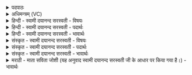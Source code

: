 <details><summary>पदपाठः</summary>

आ। जि॒घ्र॒। क॒लश॑म्। म॒हि॒। आ। त्वा॒। वि॒श॒न्तु॒। इन्द॑वः। पुनः॑। ऊ॒र्जा। नि। व॒र्त्त॒स्व॒। सा। नः॒। स॒हस्र॑म्। धु॒क्ष्व॒। उ॒रुधा॒रेत्यु॒रुऽधा॑रा। पय॑स्वती। पुनः॑। मा॒। आ। वि॒श॒ता॒त्। र॒यिः। ४२।
</details>

<details><summary>अधिमन्त्रम् (VC)</summary>

- पत्नी देवता
- कुसुरुविन्दुर्ऋषिः
- स्वराड् ब्राह्मी उष्णिक्
- ऋषभः
</details>

<details><summary>हिन्दी - स्वामी दयानन्द सरस्वती - विषयः</summary>

अब गृहस्थ के कर्म्म में स्त्री के उपदेश विषय को अगले मन्त्र में कहा है ॥
</details>

<details><summary>हिन्दी - स्वामी दयानन्द सरस्वती - पदार्थः</summary>

पदार्थान्वयभाषाः -  हे (महि) प्रशंसनीय गुणवाली स्त्री ! जो तू (उरुधारा) विद्या और अच्छी-अच्छी शिक्षाओं को अत्यन्त धारण करो (पयस्वती) प्रशंसित अन्न और जल रखनेवाली है, वह गृहाश्रम के शुभ कामों में (कलशम्) नवीन घट का (आजिघ्र) आघ्राण कर अर्थात् उसको जल से पूर्ण कर उस की उत्तम सुगन्ध को प्राप्त हो (पुनः) फिर (त्वा) तुझे (सहस्रम्) असंख्यात (इन्दवः) सोम आदि ओषधियों के रस (आविशन्तु) प्राप्त हों, जिससे तू दुःख से (निवर्तस्व) दूर रहे अर्थात् कभी तुझ को दुःख न प्राप्त हो। तू (ऊर्जा) पराक्रम से (नः) हम को (धुक्ष्व) परिपूर्ण कर (पुनः) पीछे (मा) मुझे (रयिः) धन (आविशतात्) प्राप्त हो ॥४२॥
</details>

<details><summary>हिन्दी - स्वामी दयानन्द सरस्वती - भावार्थः</summary>

भावार्थभाषाः -  विद्वान् स्त्रियों को योग्य है कि अच्छी परीक्षा किये हुए पदार्थ को जैसे आप खायें, वैसे ही अपने पति को भी खिलावें कि जिससे बुद्धि बल और विद्या की वृद्धि हो और धनादि पदार्थों को भी बढ़ाती रहें ॥४२॥
</details>

<details><summary>संस्कृत - स्वामी दयानन्द सरस्वती - विषयः</summary>

अथ गृहस्थकर्म्मणि पत्न्युपदेशविषयमाह ॥
</details>

<details><summary>संस्कृत - स्वामी दयानन्द सरस्वती - पदार्थः</summary>

पदार्थान्वयभाषाः -  हे महि पत्नि ! या त्वमुरुधारा पयस्वत्यसि, सा गृहस्थशुभकर्मसु कलशमाजिघ्र, पुनस्त्वा त्वां सहस्रमिन्दव आविशन्तु, पुनरूर्जा नोऽस्मान् धुक्ष्व, पुनर्म्मा मां रयिराविशतात्, यतस्त्वं दुःखान्निवर्त्तस्व ॥४२॥
</details>

<details><summary>संस्कृत - स्वामी दयानन्द सरस्वती - भावार्थः</summary>

भावार्थभाषाः -  विदुषीणां स्त्रीणां योग्यताऽस्ति, यादृशान् सुपरीक्षितान् पदार्थान् स्वयं भुञ्जीरन्, तादृशानेव पत्ये दद्युः, यतो बुद्धिबलविद्यावृद्धिः स्यात्, धनादिपदार्थानामुन्नतिं च कुर्य्युः ॥४२॥
</details>

<details><summary>मराठी - माता सविता जोशी (यह अनुवाद स्वामी दयानन्द सरस्वती जी के आधार पर किया गया है।) - भावार्थः</summary>

भावार्थभाषाः -  ज्या पदार्थांमुळे बुद्धी, बल व विद्या वाढेल आणि धनाची वृद्धी होईल असे पदार्थ विद्वान स्त्रियांनी स्वतः खावेत व आपल्या पतींना खाऊ घालावेत.
</details>